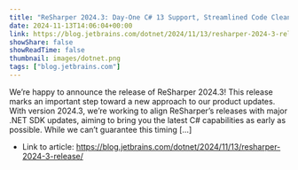 ```yaml
---
title: "ReSharper 2024.3: Day-One C# 13 Support, Streamlined Code Cleanup, and Enhanced C++ Tools"
date: 2024-11-13T14:06:04+00:00
link: https://blog.jetbrains.com/dotnet/2024/11/13/resharper-2024-3-release/
showShare: false
showReadTime: false
thumbnail: images/dotnet.png
tags: ["blog.jetbrains.com"]
---
```

We’re happy to announce the release of ReSharper 2024.3! This release marks an important step toward a new approach to our product updates. With version 2024.3, we’re working to align ReSharper’s releases with major .NET SDK updates, aiming to bring you the latest C# capabilities as early as possible. While we can’t guarantee this timing […]

- Link to article: https://blog.jetbrains.com/dotnet/2024/11/13/resharper-2024-3-release/